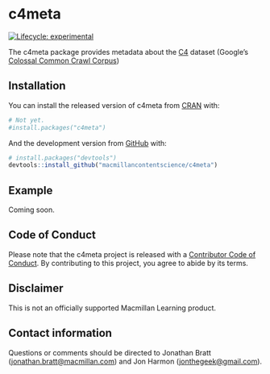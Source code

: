 
<!-- README.md is generated from README.Rmd. Please edit that file -->

# c4meta

<!-- badges: start -->

[![Lifecycle:
experimental](https://img.shields.io/badge/lifecycle-experimental-orange.svg)](https://lifecycle.r-lib.org/articles/stages.html#experimental)
<!-- badges: end -->

The c4meta package provides metadata about the
[C4](https://github.com/allenai/allennlp/discussions/5056) dataset
(Google’s [Colossal Common Crawl
Corpus](https://www.tensorflow.org/datasets/catalog/c4))

## Installation

You can install the released version of c4meta from
[CRAN](https://CRAN.R-project.org) with:

``` r
# Not yet.
#install.packages("c4meta")
```

And the development version from [GitHub](https://github.com/) with:

``` r
# install.packages("devtools")
devtools::install_github("macmillancontentscience/c4meta")
```

## Example

Coming soon.

## Code of Conduct

Please note that the c4meta project is released with a [Contributor Code
of
Conduct](https://contributor-covenant.org/version/2/0/CODE_OF_CONDUCT.html).
By contributing to this project, you agree to abide by its terms.

## Disclaimer

This is not an officially supported Macmillan Learning product.

## Contact information

Questions or comments should be directed to Jonathan Bratt
(<jonathan.bratt@macmillan.com>) and Jon Harmon
(<jonthegeek@gmail.com>).
